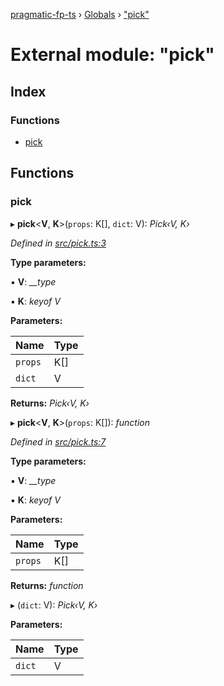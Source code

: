 [pragmatic-fp-ts](../README.md) › [Globals](../globals.md) › ["pick"](_pick_.md)

# External module: "pick"

## Index

### Functions

* [pick](_pick_.md#pick)

## Functions

###  pick

▸ **pick**<**V**, **K**>(`props`: K[], `dict`: V): *Pick‹V, K›*

*Defined in [src/pick.ts:3](https://github.com/hermann-p/pragmatic-fp-ts/blob/ff16101/src/pick.ts#L3)*

**Type parameters:**

▪ **V**: *__type*

▪ **K**: *keyof V*

**Parameters:**

Name | Type |
------ | ------ |
`props` | K[] |
`dict` | V |

**Returns:** *Pick‹V, K›*

▸ **pick**<**V**, **K**>(`props`: K[]): *function*

*Defined in [src/pick.ts:7](https://github.com/hermann-p/pragmatic-fp-ts/blob/ff16101/src/pick.ts#L7)*

**Type parameters:**

▪ **V**: *__type*

▪ **K**: *keyof V*

**Parameters:**

Name | Type |
------ | ------ |
`props` | K[] |

**Returns:** *function*

▸ (`dict`: V): *Pick‹V, K›*

**Parameters:**

Name | Type |
------ | ------ |
`dict` | V |
